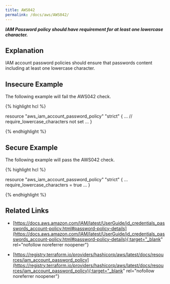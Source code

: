 ```yaml
---
title: AWS042
permalink: /docs/aws/AWS042/
---
```


***IAM Password policy should have requirement for at least one lowercase character.***

## Explanation


IAM account password policies should ensure that passwords content including at least one lowercase character.


## Insecure Example

The following example will fail the AWS042 check.

{% highlight hcl %}

resource "aws_iam_account_password_policy" "strict" {
	...
	// require_lowercase_characters not set
	...
}

{% endhighlight %}

## Secure Example

The following example will pass the AWS042 check.

{% highlight hcl %}

resource "aws_iam_account_password_policy" "strict" {
	...
	require_lowercase_characters = true
	...
}

{% endhighlight %}

## Related Links


- [https://docs.aws.amazon.com/IAM/latest/UserGuide/id_credentials_passwords_account-policy.html#password-policy-details](https://docs.aws.amazon.com/IAM/latest/UserGuide/id_credentials_passwords_account-policy.html#password-policy-details){:target="_blank" rel="nofollow noreferrer noopener"}

- [https://registry.terraform.io/providers/hashicorp/aws/latest/docs/resources/iam_account_password_policy](https://registry.terraform.io/providers/hashicorp/aws/latest/docs/resources/iam_account_password_policy){:target="_blank" rel="nofollow noreferrer noopener"}

